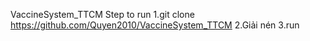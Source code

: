  VaccineSystem_TTCM
 Step to run
 1.git clone https://github.com/Quyen2010/VaccineSystem_TTCM
 2.Giải nén 
 3.run
 
